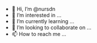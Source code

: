 - 👋 Hi, I’m @nursdn
- 👀 I’m interested in ...
- 🌱 I’m currently learning ...
- 💞️ I’m looking to collaborate on ...
- 📫 How to reach me ...

<!---
nursdn/nursdn is a ✨ special ✨ repository because its `README.md` (this file) appears on your GitHub profile.
You can click the Preview link to take a look at your changes.
--->
